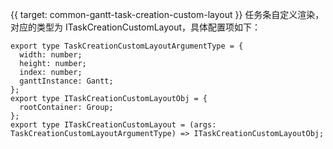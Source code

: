 {{ target: common-gantt-task-creation-custom-layout }}
任务条自定义渲染，对应的类型为 ITaskCreationCustomLayout，具体配置项如下：

```
export type TaskCreationCustomLayoutArgumentType = {
  width: number;
  height: number;
  index: number;
  ganttInstance: Gantt;
};
export type ITaskCreationCustomLayoutObj = {
  rootContainer: Group;
};
export type ITaskCreationCustomLayout = (args: TaskCreationCustomLayoutArgumentType) => ITaskCreationCustomLayoutObj;

```
